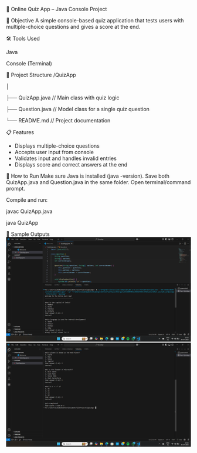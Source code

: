 📘 Online Quiz App – Java Console Project

🎯 Objective
A simple console-based quiz application that tests users with multiple-choice questions and gives a score at the end.

🛠️ Tools Used

Java

Console (Terminal)

📂 Project Structure
/QuizApp

│

├── QuizApp.java       // Main class with quiz logic

├── Question.java      // Model class for a single quiz question

└── README.md          // Project documentation

📋 Features
- Displays multiple-choice questions
- Accepts user input from console
- Validates input and handles invalid entries
- Displays score and correct answers at the end

🚀 How to Run
Make sure Java is installed (java -version).
Save both QuizApp.java and Question.java in the same folder.
Open terminal/command prompt.

Compile and run:

javac QuizApp.java

java QuizApp

🧠 Sample Outputs
![image_alt](https://github.com/tanu-pande/Quiz-App/blob/e80baf33e822b5b1ac601654c8a1dab33659b456/Screenshot%202025-07-06%20163233.png)
![image_alt](https://github.com/tanu-pande/Quiz-App/blob/97001de19f971ee113026447257146e819c3c666/Screenshot%202025-07-06%20163302.png)
